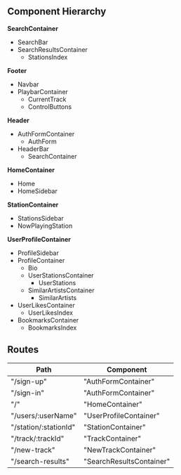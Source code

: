 ## Component Hierarchy

**SearchContainer**
- SearchBar
- SearchResultsContainer
  + StationsIndex

 **Footer**
 - Navbar
 - PlaybarContainer
   + CurrentTrack
   + ControlButtons

 **Header**
 - AuthFormContainer
   + AuthForm
 - HeaderBar
   + SearchContainer

**HomeContainer**
 - Home
 - HomeSidebar

**StationContainer**
 - StationsSidebar
 - NowPlayingStation

**UserProfileContainer**
 - ProfileSidebar
 - ProfileContainer
   + Bio
   + UserStationsContainer
     - UserStations
   + SimilarArtistsContainer
     - SimilarArtists
 - UserLikesContainer
   + UserLikesIndex
 - BookmarksContainer
   + BookmarksIndex


## Routes

|Path   | Component   |
|-------|-------------|
| "/sign-up" | "AuthFormContainer" |
| "/sign-in" | "AuthFormContainer" |
| "/" | "HomeContainer" |
| "/users/:userName" | "UserProfileContainer" |
| "/station/:stationId" | "StationContainer" |
| "/track/:trackId" | "TrackContainer" |
| "/new-track" | "NewTrackContainer" |
| "/search-results" | "SearchResultsContainer" |
